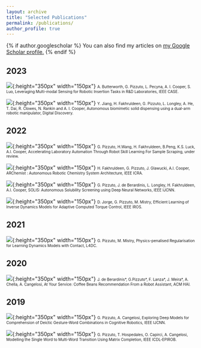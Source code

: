 ```yaml
---
layout: archive
title: "Selected Publications"
permalink: /publications/
author_profile: true
---
```


{% if author.googlescholar %}
  You can also find my articles on <u><a href="{{author.googlescholar}}">my Google Scholar profile</a>.</u>
{% endif %}

2023
---
![](/images/case2023.png){:height="350px" width="150px"} <font size="0.5"> A. Butterworth, G. Pizzuto, L. Pecyna, A. I. Cooper, S. Luo, Leveraging Multi-modal Sensing for Robotic Insertion Tasks in R&D Laboratories, IEEE CASE. </font> 

![](/images/dd2023a.png){:height="350px" width="150px"} <font size="0.5"> Y. Jiang, H. Fakhruldeen, G. Pizzuto, L. Longley, A. He, T. Dai, R. Clowes, N. Rankin and A. I. Cooper, Autonomous biomimetic solid dispensing using a dual-arm robotic manipulator, Digital Discovery. </font> 


2022
---

![](/images/robot_exp.png){:height="350px" width="150px"} <font size="0.5"> G. Pizzuto, H.Wang, H. Fakhruldeen, B.Peng, K.S. Luck, A.I. Cooper, Accelerating Laboratory Automation Through Robot Skill Learning For Sample Scraping, under review. </font> 

![](/images/crystal_weight.png){:height="350px" width="150px"} <font size="0.5"> H. Fakhruldeen, G. Pizzuto, J. Glawucki, A.I. Cooper, ARChemist : Autonomous Robotic Chemistry
System Architecture, IEEE ICRA. </font> 

![](/images/ijcnn2022.jpg){:height="350px" width="150px"} <font size="0.5"> G. Pizzuto, J. de Berardinis, L. Longley, H. Fakhruldeen, A.I. Cooper, SOLIS: Autonomous Solubility Screening using Deep Neural Networks, IEEE IJCNN. </font> 

![](/images/iros2022.png){:height="350px" width="150px"} <font size="0.5">D. Jorge, G. Pizzuto, M. Mistry, Efficient Learning of Inverse Dynamics Models for Adaptive Computed Torque Control, IEEE IROS. </font> 

2021
---

![](/images/l4dc2021.png){:height="350px" width="150px"} <font size="0.5"> G. Pizzuto, M. Mistry, Physics-penalised Regularisation for Learning Dynamics Models with Contact, L4DC. </font>


2020
---

![](/images/hai2020.png){:height="350px" width="150px"} <font size="0.5"> J. de Berardinis*, G.Pizzuto*, F. Lanza*, J. Meira*, A. Chella, A. Cangelosi, At Your Service: Coffee Beans Recommendation From a Robot Assistant, ACM HAI. </font>

2019
---

![](/images/ijcnn2019.png){:height="350px" width="150px"} <font size="0.5"> G. Pizzuto, A. Cangelosi, Exploring Deep Models for Comprehension of Deictic Gesture-Word Combinations in Cognitive Robotics, IEEE IJCNN. </font>

![](/images/icdlepirob2019.jpg){:height="350px" width="150px"} <font size="0.5"> G. Pizzuto, T. Hospedales, O. Capirci, A. Cangelosi, Modelling the Single Word to Multi-Word Transition Using Matrix Completion, IEEE ICDL-EPIROB. </font>
